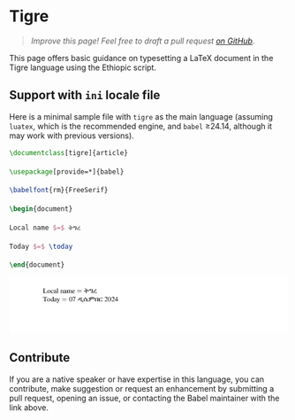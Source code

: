 # Tigre

<blockquote>
  <p><em>Improve this page! Feel free to draft a pull request <a href="https://github.com/latex3/babel/tree/docs/docs">on GitHub</a>.</em></p>
</blockquote>

This page offers basic guidance on typesetting a LaTeX document in the
Tigre language using the Ethiopic script.

## Support with `ini` locale file

Here is a minimal sample file with `tigre` as the main language
(assuming `luatex`, which is the recommended engine, and `babel` ≥24.14,
although it may work with previous versions).

```tex
\documentclass[tigre]{article}

\usepackage[provide=*]{babel}

\babelfont{rm}{FreeSerif}

\begin{document}

Local name $=$ ትግረ

Today $=$ \today

\end{document}
```

![](../media/locale-tigre.png)

## Contribute

If you are a native speaker or have expertise in this language, you can
contribute, make suggestion or request an enhancement by submitting a
pull request, opening an issue, or contacting the Babel maintainer with
the link above.